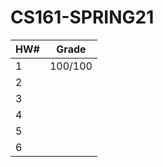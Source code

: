 # CS161-SPRING21
| HW#  | Grade   |
| ---- | ------- |
| 1    | 100/100 |
| 2    |         |
| 3    |         |
| 4    |         |
| 5    |         |
| 6    |         |


